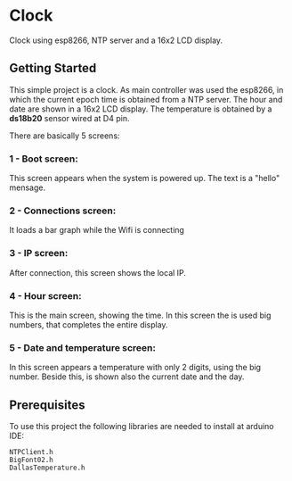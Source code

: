 # Clock

Clock using esp8266, NTP server and a 16x2 LCD display.

## Getting Started

This simple project is a clock. As main controller was used the esp8266, in which the current epoch time is obtained from a NTP server. The hour and date are shown in a 16x2 LCD display. The temperature is obtained by a **ds18b20** sensor wired at D4 pin. 

There are basically 5 screens:

### 1 - Boot screen: 
This screen appears when the system is powered up. The text is a "hello" mensage.

### 2 - Connections screen: 
It loads a bar graph while the Wifi is connecting

### 3 - IP screen: 
After connection, this screen shows the local IP. 

### 4 - Hour screen:
This is the main screen, showing the time. In this screen the is used big numbers, that completes the entire display.

### 5 - Date and temperature screen:
In this screen appears a temperature with only 2 digits, using the big number. Beside this, is shown also the current date and the day.

## Prerequisites
To use this project the following libraries are needed to install at arduino IDE:
```
NTPClient.h
BigFont02.h
DallasTemperature.h
```


